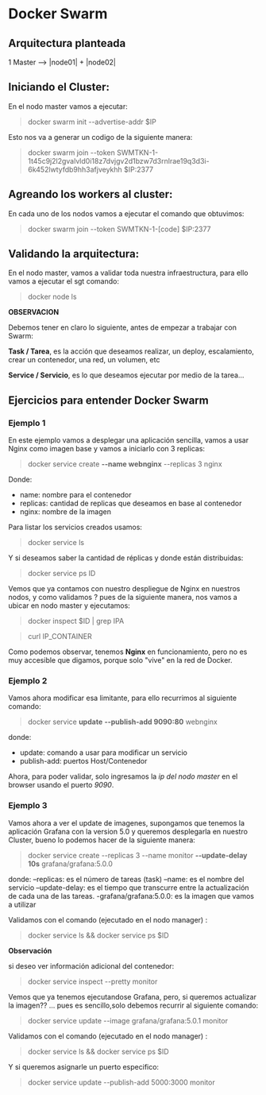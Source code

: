 Docker Swarm 
========

## Arquitectura planteada 

             
1 Master --> |node01| + |node02|
     

## Iniciando el Cluster:

En el nodo master vamos a ejecutar: 

> docker swarm init --advertise-addr $IP 

Esto nos va a generar un codigo de la siguiente manera: 

> docker swarm join --token SWMTKN-1-1t45c9j2l2gvalvld0i18z7dvjgv2d1bzw7d3rnlrae19q3d3i-6k452lwtyfdb9hh3afjveykhh $IP:2377

## Agreando los workers al cluster:

En cada uno de los nodos vamos a ejecutar el comando que obtuvimos: 

> docker swarm join --token SWMTKN-1-[code] $IP:2377

## Validando la arquitectura: 

En el nodo master, vamos a validar toda nuestra infraestructura, para ello vamos a ejecutar el sgt comando:

> docker node ls 


**OBSERVACION**

Debemos tener en claro lo siguiente, antes de empezar a trabajar con Swarm: 

**Task / Tarea**, es la acción que deseamos realizar, un deploy, escalamiento, crear un contenedor, una red, un volumen, etc 

**Service / Servicio**, es lo que deseamos ejecutar por medio de la tarea… 


## Ejercicios para entender Docker Swarm 

### Ejemplo 1 

En este ejemplo vamos a desplegar una aplicación sencilla, vamos a usar Nginx como imagen base y vamos a iniciarlo con 3 replicas:

> docker service create **--name webnginx** --replicas 3 nginx 

Donde: 

- name: nombre para el contenedor
- replicas: cantidad de replicas que deseamos en base al contenedor
- nginx: nombre de la imagen

Para listar los servicios creados usamos:

> docker service ls 

Y si deseamos saber la cantidad de réplicas y donde están distribuidas:

> docker service ps ID

Vemos que ya contamos con nuestro despliegue de Nginx en nuestros nodos, y como validamos ? pues de la siguiente manera, nos vamos a ubicar en nodo master y ejecutamos: 

> docker inspect $ID | grep IPA 

> curl IP_CONTAINER  

Como podemos observar, tenemos **Nginx** en funcionamiento, pero no es muy accesible que digamos, porque solo "vive" en la red de Docker. 

### Ejemplo 2

Vamos ahora modificar esa limitante, para ello recurrimos al siguiente comando: 

> docker service **update** **--publish-add 9090:80**  webnginx

donde: 

- update: comando a usar para modificar un servicio
- publish-add: puertos Host/Contenedor

Ahora, para poder validar, solo ingresamos la *ip del nodo master* en el browser usando el puerto *9090*.

### Ejemplo 3 

Vamos ahora a ver el update de imagenes, supongamos que tenemos la aplicación Grafana con la version 5.0 y queremos desplegarla en nuestro Cluster, bueno lo podemos hacer de la siguiente manera: 

> docker service create --replicas 3 --name monitor **--update-delay 10s** grafana/grafana:5.0.0

donde:
–replicas: es el número de tareas (task)
–name: es el nombre del servicio
–update-delay: es el tiempo que transcurre entre la actualización de cada una de las tareas.
-grafana/grafana:5.0.0: es la imagen que vamos a utilizar

Validamos con el comando (ejecutado en el nodo manager) : 

> docker service ls  && docker service ps $ID

**Observación**

si deseo ver información adicional del contenedor: 

> docker service inspect --pretty monitor

Vemos que ya tenemos ejecutandose Grafana, pero, si queremos actualizar la imagen?? ... pues es sencillo,solo debemos recurrir al siguiente comando: 

> docker service update --image grafana/grafana:5.0.1 monitor

Validamos con el comando (ejecutado en el nodo manager) : 

> docker service ls  && docker service ps $ID

Y si queremos asignarle un puerto especifico: 

> docker service update --publish-add 5000:3000 monitor



